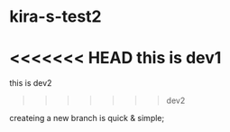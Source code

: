 
# kira-s-test2

<<<<<<< HEAD
this is dev1
=======
this is dev2
>>>>>>> dev2




createing a new branch is quick & simple;
